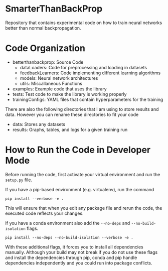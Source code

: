 # SmarterThanBackProp
Repository that contains experimental code on how to train neural networks better than normal backpropagation.

# Code Organization

* betterthanbackprop: Source Code
    * dataLoaders: Code for preprocessing and loading in datasets
    * feedbackLearners: Code implementing different learning algorithms
    * models: Neural network architectures
    * utils: Miscallaneous Functions
* examples: Example code that uses the library
* tests: Test code to make the library is working properly
* trainingConfigs: YAML files that contain hyperparameters for the training

There are also the following directories that I am using to store results and data. However you can rename these directories to fit your code

* data: Stores any datasets
* results: Graphs, tables, and logs for a given training run

# How to Run the Code in Developer Mode
Before running the code, first activate your virtual environment and run the `setup.py` file.

If you have a pip-based environment (e.g. virtualenv), run the command

`pip install --verbose -e .`

This will ensure that when you edit any package file and rerun the code, the executed code reflects your changes.

If you have a conda environment also add the `--no-deps` and `--no-build-isolation` flags.

`pip install --no-deps --no-build-isolation --verbose -e .`

With these additional flags, it forces you to install all dependencies manually. Although your build may not break if you do not use these flags and install the dependencies through pip, conda and pip handle dependencies independently and you could run into package conflicts.
